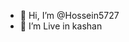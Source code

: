 - 👋 Hi, I’m @Hossein5727
- 👀 I’m Live in kashan


<!---
Hossein5727/Hossein5727 is a ✨ special ✨ repository because its `README.md` (this file) appears on your GitHub profile.
You can click the Preview link to take a look at your changes.
--->
